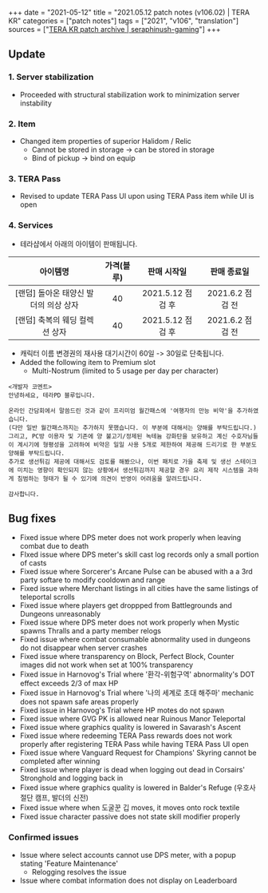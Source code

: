 +++
date = "2021-05-12"
title = "2021.05.12 patch notes (v106.02) | TERA KR"
categories = ["patch notes"]
tags = ["2021", "v106", "translation"]
sources = ["[TERA KR patch archive | seraphinush-gaming](/ko/patch/2021/v106-02)"]
+++

## Update

### **1.** Server stabilization
- Proceeded with structural stabilization work to minimization server instability

### **2.** Item
- Changed item properties of superior Halidom / Relic
  - Cannot be stored in storage -> can be stored in storage
  - Bind of pickup -> bind on equip

### **3.** TERA Pass
- Revised to update TERA Pass UI upon using TERA Pass item while UI is open

### **4.** Services
- 테라샵에서 아래의 아이템이 판매됩니다.

| 아이템명 | 가격(블루) | 판매 시작일 | 판매 종료일 |
| :-: | :-: | :-: | :-: |
| [랜덤] 돌아온 태양신 발더의 의상 상자 | 40 | 2021.5.12 점검 후 | 2021.6.2 점검 전 |
| [랜덤] 축복의 웨딩 컬렉션 상자 | 40 | 2021.5.12 점검 후 | 2021.6.2 점검 전 |

- 캐릭터 이름 변경권의 재사용 대기시간이 60일 -> 30일로 단축됩니다.
- Added the following item to Premium slot
  - Multi-Nostrum (limited to 5 usage per day per character)

```
<개발자 코멘트>
안녕하세요, 테라PD 블루입니다.

온라인 간담회에서 말씀드린 것과 같이 프리미엄 월간패스에 '여행자의 만능 비약'을 추가하였습니다.
(다만 일반 월간패스까지는 추가하지 못했습니다. 이 부분에 대해서는 양해를 부탁드립니다.)
그리고, PC방 이용자 및 기존에 양 불고기/정제된 녹테늄 강화탄을 보유하고 계신 수호자님들이 계시기에 형평성을 고려하여 비약은 일일 사용 5개로 제한하여 제공해 드리기로 한 부분도 양해를 부탁드립니다.
추가로 생선튀김 제공에 대해서도 검토를 해봤으나, 이번 패치로 가을 축제 및 생선 스테이크에 미치는 영향이 확인되지 않는 상황에서 생선튀김까지 제공할 경우 요리 제작 시스템을 과하게 침범하는 형태가 될 수 있기에 의견이 반영이 어려움을 알려드립니다.

감사합니다.
```

## Bug fixes

- Fixed issue where DPS meter does not work properly when leaving combat due to death
- FIxed issue where DPS meter's skill cast log records only a small portion of casts
- Fixed issue where Sorcerer's Arcane Pulse can be abused with a a 3rd party softare to modify cooldown and range
- Fixed issue where Merchant listings in all cities have the same listings of teleportal scrolls
- Fixed issue where players get droppped from Battlegrounds and Dungeons unreasonably
- Fixed issue where DPS meter does not work properly when Mystic spawns Thralls and a party member relogs
- Fixed issue where combat consumable abnormality used in dungeons do not disappear when server crashes
- Fixed issue where transparency on Block, Perfect Block, Counter images did not work when set at 100% transparency
- Fixed issue in Harnovog's Trial where '환각-위험구역' abnormality's DOT effect exceeds 2/3 of max HP
- Fixed issue in Harnovog's Trial where '나의 세계로 초대 해주마' mechanic does not spawn safe areas properly
- Fixed issue in Harnovog's Trial where HP motes do not spawn
- Fixed issue where GVG PK is allowed near Ruinous Manor Teleportal
- Fixed issue where graphics quality is lowered in Savarash's Ascent
- Fixed issue where redeeming TERA Pass rewards does not work properly after registering TERA Pass while having TERA Pass UI open
- Fixed issue where Vanguard Request for Champions' Skyring cannot be completed after winning
- Fixed issue where player is dead when logging out dead in Corsairs' Stronghold and logging back in
- Fixed issue where graphics quality is lowered in Balder's Refuge (우호사절단 캠프, 발더의 신전)
- Fixed issue where when 도굴꾼 깁 moves, it moves onto rock textile
- Fixed issue character passive does not state skill modifier properly

### Confirmed issues
- Issue where select accounts cannot use DPS meter, with a popup stating 'Feature Maintenance'
  - Relogging resolves the issue
- Issue where combat information does not display on Leaderboard
